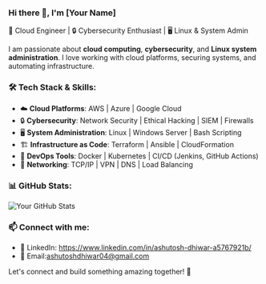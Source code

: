 ### Hi there 👋, I'm [Your Name]  

🚀 Cloud Engineer | 🔒 Cybersecurity Enthusiast | 🖥️ Linux & System Admin  

I am passionate about **cloud computing**, **cybersecurity**, and **Linux system administration**. I love working with cloud platforms, securing systems, and automating infrastructure.

### 🛠️ Tech Stack & Skills:
- ☁️ **Cloud Platforms**: AWS | Azure | Google Cloud
- 🔒 **Cybersecurity**: Network Security | Ethical Hacking | SIEM | Firewalls
- 🖥️ **System Administration**: Linux | Windows Server | Bash Scripting
- 🏗️ **Infrastructure as Code**: Terraform | Ansible | CloudFormation
- 🔧 **DevOps Tools**: Docker | Kubernetes | CI/CD (Jenkins, GitHub Actions)
- 📡 **Networking**: TCP/IP | VPN | DNS | Load Balancing

### 📊 GitHub Stats:
![Your GitHub Stats](https://github-readme-stats.vercel.app/api?username=YourUsername&show_icons=true&theme=dark)

### 📫 Connect with me:
- 🔗 LinkedIn: https://www.linkedin.com/in/ashutosh-dhiwar-a5767921b/
- 📧 Email:ashutoshdhiwar04@gmail.com

Let's connect and build something amazing together! 🚀
